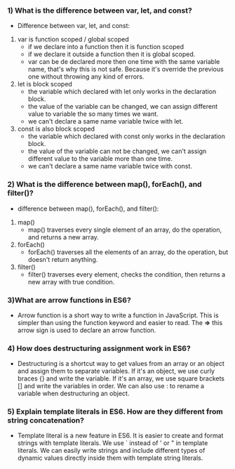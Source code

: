 ### 1) What is the difference between var, let, and const?
- Difference between var, let, and const:
1. var is  function scoped / global scoped
    - if we declare into a function then it is function scoped
    - if we declare it outside a function then it is global scoped.
    - var can be de declared more then one time with the same variable name, that's why this is not safe. Because it's override the previous one without throwing any kind of errors.
2. let is block scoped
    - the variable which declared with let only works in the declaration block.
    - the value of the variable can be changed, we can assign different value to variable the so many times we want.
    - we can't declare a same name variable twice with let.
3. const is also block scoped
    - the variable which declared with const only works in the declaration block.
    - the value of the variable can not be changed, we can't assign different value to the variable more than one time.
    - we can't declare a same name variable twice with const.
### 2) What is the difference between map(), forEach(), and filter()?
- difference between map(), forEach(), and filter():
1. map()
    - map() traverses every single element of an array, do the operation, and returns a new array.
2. forEach()
    - forEach() traverses all the elements of an array, do the operation, but doesn't return anything.
3. filter()
    - filter() traverses every element, checks the condition, then returns a new array with true condition.
### 3)What are arrow functions in ES6?
- Arrow function is a short way to write a function in JavaScript. This is simpler than using the function keyword and easier to read. The **=>** this arrow sign is used to declare an arrow function.
### 4) How does destructuring assignment work in ES6?
- Destructuring is a shortcut way to get values from an array or an object and assign them to separate variables. If it's an object, we use curly braces {} and write the variable. If it's an array, we use square brackets [] and write the variables in order. We can also use : to rename a variable when destructuring an object.
### 5) Explain template literals in ES6. How are they different from string concatenation?
- Template literal is a new feature in ES6. It is easier to create and format strings with template literals. We use ` instead of ' or " in template literals. We can easily write strings and include different types of dynamic values directly inside them with template string literals.